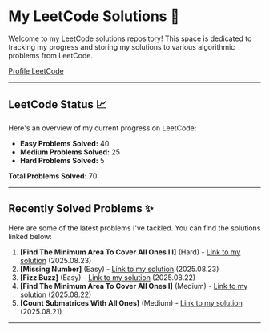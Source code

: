 # My LeetCode Solutions 🚀

Welcome to my LeetCode solutions repository! This space is dedicated to tracking my progress and storing my solutions to various algorithmic problems from LeetCode.

[Profile LeetCode](https://leetcode.com/u/L4yoos/)

---

## LeetCode Status 📈

Here's an overview of my current progress on LeetCode:
    
* **Easy Problems Solved:** 40
* **Medium Problems Solved:** 25
* **Hard Problems Solved:** 5
    
**Total Problems Solved:** 70
    

---

## Recently Solved Problems ✨

Here are some of the latest problems I've tackled. You can find the solutions linked below:
    
1.  **[Find The Minimum Area To Cover All Ones I I]** (Hard) - [Link to my solution](https://github.com/L4yoos/leetcode/blob/main/3197_FindTheMinimumAreaToCoverAllOnesII_Hard/Solution.java) (2025.08.23)
2.  **[Missing Number]** (Easy) - [Link to my solution](https://github.com/L4yoos/leetcode/blob/main/268_MissingNumber_Easy/Solution.java) (2025.08.23)
3.  **[Fizz Buzz]** (Easy) - [Link to my solution](https://github.com/L4yoos/leetcode/blob/main/412_FizzBuzz_Easy/Solution.java) (2025.08.22)
4.  **[Find The Minimum Area To Cover All Ones I]** (Medium) - [Link to my solution](https://github.com/L4yoos/leetcode/blob/main/3195_FindTheMinimumAreaToCoverAllOnesI_Medium/Solution.java) (2025.08.22)
5.  **[Count Submatrices With All Ones]** (Medium) - [Link to my solution](https://github.com/L4yoos/leetcode/blob/main/1504_CountSubmatricesWithAllOnes_Medium/Solution.java) (2025.08.21)
    
---
